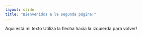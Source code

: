 ```yaml
---
layout: slide
title: "Bienvenidos a la segunda página!"
---
```

Aquí está mi texto
Utiliza la flecha hacia la izquierda para volver!
